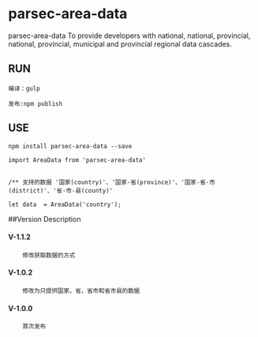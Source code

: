 # parsec-area-data

parsec-area-data To provide developers with national, national, provincial, national, provincial, municipal and provincial regional data cascades.



## RUN 
```$xslt
编译：gulp

发布:npm publish   
```

## USE

```text
npm install parsec-area-data --save

import AreaData from 'parsec-area-data'


/** 支持的数据 '国家(country)'、'国家-省(province)'、'国家-省-市(district)'、'省-市-县(county)'

let data  = AreaData('country');
```

##Version Description

#### V-1.1.2
```text
    修改获取数据的方式 
```
#### V-1.0.2
```text
    修改为只提供国家，省，省市和省市县的数据 
```
#### V-1.0.0 
```text
    首次发布
```